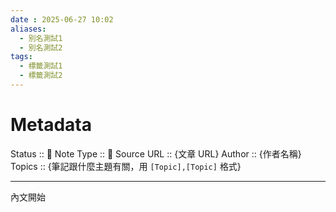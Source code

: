 ```yaml
---
date : 2025-06-27 10:02
aliases:
  - 別名測試1
  - 別名測試2
tags:
  - 標籤測試1
  - 標籤測試2
---
```

# Metadata
Status :: 🌱
Note Type :: 📰
Source URL :: {文章 URL}
Author :: {作者名稱}
Topics :: {筆記跟什麼主題有關，用 `[Topic],[Topic]` 格式}

---

內文開始